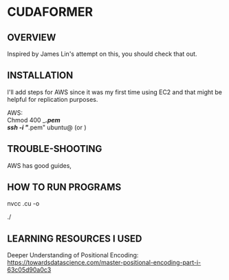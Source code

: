 # CUDAFORMER 

## OVERVIEW   
Inspired by James Lin's attempt on this, you should check that out.  


## INSTALLATION  
I'll add steps for AWS since it was my first time using EC2 and that might be helpful for replication purposes.   


AWS:  
Chmod 400 ______.pem  
ssh -i "_____.pem" ubuntu@<IP-address> (or <DNS-address>)


## TROUBLE-SHOOTING  
AWS has good guides, 


## HOW TO RUN PROGRAMS 


nvcc <program-name>.cu -o <program-name> 

./<program-name>

## LEARNING RESOURCES I USED 

Deeper Understanding of Positional Encoding: https://towardsdatascience.com/master-positional-encoding-part-i-63c05d90a0c3 
